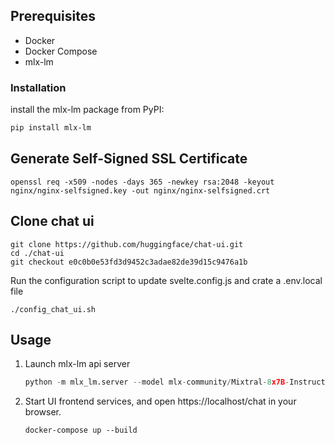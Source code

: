 ## Prerequisites
- Docker
- Docker Compose
- mlx-lm

### Installation
install the mlx-lm package from PyPI:

```bash
pip install mlx-lm
```

## Generate Self-Signed SSL Certificate
```shell
openssl req -x509 -nodes -days 365 -newkey rsa:2048 -keyout nginx/nginx-selfsigned.key -out nginx/nginx-selfsigned.crt
```

## Clone chat ui
```shell
git clone https://github.com/huggingface/chat-ui.git
cd ./chat-ui
git checkout e0c0b0e53fd3d9452c3adae82de39d15c9476a1b 
```

Run the configuration script to update svelte.config.js and crate a .env.local file
```shell
./config_chat_ui.sh
```

## Usage
1. Launch mlx-lm api server
    ```python
    python -m mlx_lm.server --model mlx-community/Mixtral-8x7B-Instruct-v0.1-hf-4bit-mlx
    ```

2. Start UI frontend services, and open https://localhost/chat in your browser.
    ```shell
    docker-compose up --build
    ```